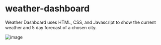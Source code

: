 # weather-dashboard

Weather Dashboard uses HTML, CSS, and Javascript to show the current weather and 5 day forecast of a chosen city.

![image](https://user-images.githubusercontent.com/74688298/107993082-c0334200-6f9f-11eb-8f66-c0ae88f9cc6c.png)